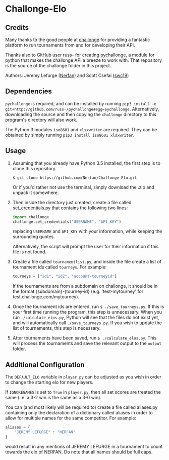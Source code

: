 # Challonge-Elo

## Credits

Many thanks to the good people at [challonge](http://challonge.com) for providing a fantastic platform to run tournaments from and for developing their API.

Thanks also to GitHub user [russ-](https://github.com/russ-) for creating [pychallonge](https://github.com/russ-/pychallonge), a module for python that makes the challonge API a breeze to work with. That repository is the source of the challonge folder in this project.

Authors: Jeremy Lefurge ([Nerfan](https://github.com/Nerfan)) and Scott Csefai ([swc19](https://github.com/swc19))

## Dependencies

`pychallonge` is required, and can be installed by running `pip3 install -e git+http://github.com/russ-/pychallonge#egg=pychallonge`. Alternatively, downloading the source and then copying the `challonge` directory to this program's directory will also work.

The Python 3 modules `iso8601` and `xlsxwriter` are required. They can be obtained by simply running `pip3 install iso8601 xlsxwriter`.

## Usage

1. Assuming that you already have Python 3.5 installed, the first step is to clone this repository.

   ```
   $ git clone https://github.com/Nerfan/Challonge-Elo.git
   ```

   Or if you'd rather not use the terminal, simply download the .zip and unpack it somewhere.

2. Then inside the directory just created, create a file called set\_credentials.py that contains the following two lines:

   ```python
   import challonge
   challonge.set_credentials("USERNAME", "API_KEY")
   ```

   replacing `USERNAME` and `API_KEY` with your information, while keeping the surrounding quotes.

   Alternatively, the script will prompt the user for their information if this file is not found.

3. Create a file called `tournamentlist.py`, and inside the file create a list of tournament ids called `tourneys`. For example:
   ```python
   tourneys = ["id1", "id2", "account-tourneyid"]
   ```
   If the tournaments are from a subdomain on challonge, it should be in the format {subdomain}-{tourney-id} (e.g. 'test-mytourney' for test.challonge.com/mytourney).


4. Once the tournament ids are entered, run `$ ./save_tourneys.py`. If this is your first time running the program, this step is unnecessary. When you run `./calculate_elos.py`, Python will see that the files do not exist yet, and will automatically call `./save_tourneys.py`. If you wish to update the list of tournaments, this step is necessary.

5. After tournaments have been saved, run `$ ./calculate_elos.py`. This will process the tournaments and save the relevant output to the `output` folder.

## Additional Configuration

The `DEFAULT_ELO` variable in `player.py` can be adjusted as you wish in order to change the starting elo for new players.

If `IGNOREGAMES` is set to `True` in `player.py`, then all set scores are treated the same (i.e. a 3-2 win is the same as a 3-0 win).

You can (and most likely will be required to) create a file called aliases.py containing only the declaration of a dictionary called aliases in order to allow for multiple names for the same competitor. For example:

```python
aliases = {
    "JEREMY LEFURGE" : "NERFAN"
}
```

would result in any mentions of JEREMY LEFURGE in a tournament to count towards the elo of NERFAN. Do note that all names should be full caps.
